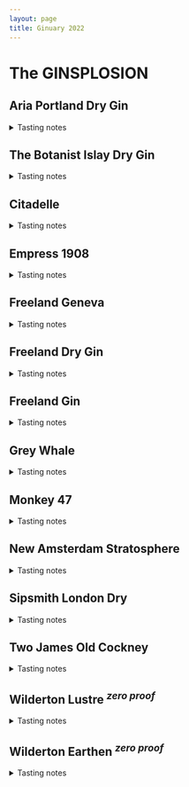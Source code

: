 ```yaml
---
layout: page
title: Ginuary 2022
---
```


<style>
summary + img {
  float: right;
  max-height: 225px;
  max-width: 225px;
}
h2 {
  clear: both;
}
summary {
  outline: none;
}
</style>

# The GINSPLOSION

## Aria Portland Dry Gin
<details>
  <summary>Tasting notes</summary>
  <img src="/assets/images/gins/aria.jpg">
  Aria is full bodied and boldly aromatic. Juniper is up front—obvious on the first nosing and initially on the palate. Underneath the juniper, layers of bright citrus, earthy undertones, floral highlights and subtle spicy notes reveal themselves, both on the nose and palate, though none are overpowering. All of the layers of flavor are balanced. The pristine Bull Run water use to cut Aria after distillation provides a rich, creamy mouthfeel. The finish is long and soft.
</details>

## The Botanist Islay Dry Gin
<details>
  <summary>Tasting notes</summary>
  <img src="/assets/images/gins/botanist.jpg">
  The Botanist is famed for its versatility and complexity. Its 31 botanical ingredients mean there’s a wealth of subtle flavours that drinkers and bartenders can go on to pull out according to their preference.
</details>

## Citadelle
<details>
  <summary>Tasting notes</summary>
  <img src="/assets/images/gins/citadelle.png">
  In the southwest, there is first of all the sun. Then there is the sea, then the junipers, with which we make Citadelle Gin. Citadelle is a castle gin made using an open flame Pot Still distillation process.
</details>

## Empress 1908
<details>
  <summary>Tasting notes</summary>
  <img src="/assets/images/gins/empress.png">
  On top of traditional botanicals, Victoria Distillers adds a signature blend of black tea served at the Empress Hotel and butterfly pea blossom, an exotic herb that balances the traditional citrus notes of gin with a warm herbal earthiness, and gives the gin its natural indigo colour. Empress 1908’s combination of exquisite taste, delicate aroma, soft texture, and remarkable presentation provide the perfect base for a new aesthetic of cocktail creation and enjoyment.
</details>

## Freeland Geneva
<details>
  <summary>Tasting notes</summary>
  <img src="/assets/images/gins/freeland_geneva.png">
  Inspired by genever, the Dutch grandmother of gin, Freeland’s Geneva showcases Oregon grown rye with an array of sultry and savory botanicals. A rich grain backbone heightened by peaks of alluring spice and hints of Willamette Valley hazelnuts. Enjoy neat or stirred into a classic whiskey cocktail. Geneva is hand-crafted grain to glass in Portland, Oregon.

  Rich layered rye and buckwheat with undertones of hazelnut, juniper and spice with a lengthy and contemplative finish.
</details>

## Freeland Dry Gin
<details>
  <summary>Tasting notes</summary>
  <img src="/assets/images/gins/freeland_dry.jpg">
  Freeland Spirits Dry Gin is a London Dry-style dry gin distilled in Portland, Oregon. For all you rebels defying the odds and breaking through the glass ceilings, we created a Navy Strength Gin, because strong gals deserve strong gin. The aromatics are concentrated and bold, tickling the senses with hints of spice, citrus peel, and the ever present juniper berry. Our women owned and operated distillery offers the best of the Pacific Northwest in every sip.

  Leads with juniper and is backed up with notes of pine forest, mulled spices, green olive and a hint of citrus.
</details>

## Freeland Gin
<details>
  <summary>Tasting notes</summary>
  <img src="/assets/images/gins/freeland_gin.png">
  Freeland Spirits Gin is small batch crafted using a unique blend of traditional heat distillation along with vacuum distillation, which allows us to use fresh, Pacific Northwest ingredients. Fresh herbal essences of rosemary, mint and crisp cucumber lift the nose. Grapefruit and lemon peel brighten the brisk juniper and bold spice. Pink peppercorn, coriander and star anise mingle with 10 additional dried botanicals in the copper pot still.

  Layered spice balanced by freshness, strikingly smooth texture, rounded body.
</details>

## Grey Whale
<details>
  <summary>Tasting notes</summary>
  <img src="/assets/images/gins/grey_whale.jpg">
  Citrus, with lemony notes, hints of mint and evergreen inspired pine. As it sits, a warming, earthy nuttiness begins to emerge. A faint nuttiness with gentle echoes of mint on the entry. Pine-forward juniper mid-palate echoes both juniper and fir needles. Slightly sweet, the botanicals evoke a texture and richness to the palate.

  A good suggestion is to take any vodka cocktail recipe and replace the vodka with Gray Whale Gin. Suddenly, your tasteless cocktail is interesting.
</details>

## Monkey 47
<details>
  <summary>Tasting notes</summary>
  <img src="/assets/images/gins/monkey47.jpg">
  Fresh and fruity, with a lot of complicated nuance. There’s two levels on which you can enjoy this spirit: firstly, you can just appreciate the way it blends together to create a single powerful presence. Secondly, you can sit down as if to study it and probe the way this myriad of botanicals unravel on your palate.

  The palate starts with some minty, herbal notes. Herbaceous juniper, blackthorne, lavender and an acute resiny pine note that comes across as more spruce/rosemary. As the taste progresses, we get peppery, vegetal notes, harmoniously entwined as if a single botanical.
</details>

## New Amsterdam Stratosphere
<details>
  <summary>Tasting notes</summary>
  <img src="/assets/images/gins/new_amsterdam.png">
  This is a citrus-forward gin with a crisp, clean taste. Enjoy in a classic Gin & Tonic with citrus notes of orange and lime.
</details>

## Sipsmith London Dry
<details>
  <summary>Tasting notes</summary>
  <img src="/assets/images/gins/sipsmith.png">
  Floral, summer meadow notes, followed by mellow rounded juniper and zesty, citrus freshness. Reveals lemon tart & orange marmalade, before all the flavours harmonise.
</details>

## Two James Old Cockney
<details>
  <summary>Tasting notes</summary>
  <img src="/assets/images/gins/two_james.png">
  Old Cockney is a contemporary style gin crafted from a base of organic winter wheat. The botanical blend of coriander and orange peel provide nice floral and citrus aromas and flavors, which are balanced by spice from black peppercorn and earthy elements from orris root, angelica root and gentian root. Our gin possesses heavy juniper, but pine notes serve as an undertone in the flavor profile. The result is a dry, smooth gin with a unique but harmonious balance of flavors—a true cocktail connoisseur’s gin.
</details>

## Wilderton Lustre <sup>*zero proof*</sup>
<details>
  <summary>Tasting notes</summary>
  <img src="/assets/images/gins/wilderton_lustre.png">
  Bitter orange, tarragon, and lavender combine for citrus, herbaceous, and ﬂoral notes. Bright, tangy, and lush with a long-lasting finish.

  Pairs well with Coconut Water, Iced Tea, Lemon/Lime, Egg White, Berry, Pineapple, Lavender, Tarragon
</details>

## Wilderton Earthen <sup>*zero proof*</sup>
<details>
  <summary>Tasting notes</summary>
  <img src="/assets/images/gins/wilderton_earthen.jpg">
  White peppercorn, pine-smoked tea and cardamom combine for notes of exotic spices, wood, and smoke. Robust, sultry, and warm with a lingering finish.

  Pairs well with orange juice, apple cider, ginger beer, warm tea, coffee, cream, mint, cherry.
</details>

